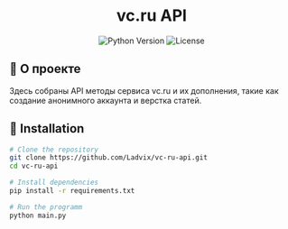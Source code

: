 <div align="center">

# vc.ru API

<p>
  <img src="https://img.shields.io/badge/Python-3.7+-blue.svg" alt="Python Version">
  <img src="https://img.shields.io/badge/License-MIT-green.svg" alt="License">
</p>

</div>

## 📌 О проекте

Здесь собраны API методы сервиса vc.ru и их дополнения, такие как создание анонимного аккаунта и верстка статей.

## 🔧 Installation

```bash
# Clone the repository
git clone https://github.com/Ladvix/vc-ru-api.git
cd vc-ru-api

# Install dependencies
pip install -r requirements.txt

# Run the programm
python main.py
```
